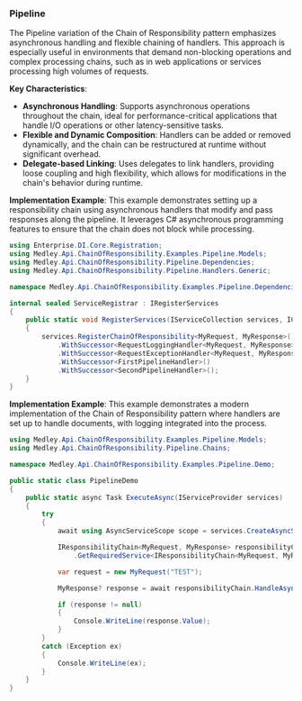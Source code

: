 ### Pipeline

The Pipeline variation of the Chain of Responsibility pattern emphasizes asynchronous handling and flexible chaining of handlers. 
This approach is especially useful in environments that demand non-blocking operations and complex processing chains, 
such as in web applications or services processing high volumes of requests.

**Key Characteristics**:
- **Asynchronous Handling**: Supports asynchronous operations throughout the chain, ideal for performance-critical applications that handle I/O operations or other latency-sensitive tasks.
- **Flexible and Dynamic Composition**: Handlers can be added or removed dynamically, and the chain can be restructured at runtime without significant overhead.
- **Delegate-based Linking**: Uses delegates to link handlers, providing loose coupling and high flexibility, which allows for modifications in the chain's behavior during runtime.

**Implementation Example**:
This example demonstrates setting up a responsibility chain using asynchronous handlers that modify and pass responses along the pipeline. 
It leverages C# asynchronous programming features to ensure that the chain does not block while processing.

```csharp
using Enterprise.DI.Core.Registration;
using Medley.Api.ChainOfResponsibility.Examples.Pipeline.Models;
using Medley.Api.ChainOfResponsibility.Pipeline.Dependencies;
using Medley.Api.ChainOfResponsibility.Pipeline.Handlers.Generic;

namespace Medley.Api.ChainOfResponsibility.Examples.Pipeline.Dependencies;

internal sealed ServiceRegistrar : IRegisterServices
{
    public static void RegisterServices(IServiceCollection services, IConfiguration configuration)
    {
        services.RegisterChainOfResponsibility<MyRequest, MyResponse>()
            .WithSuccessor<RequestLoggingHandler<MyRequest, MyResponse>>()
            .WithSuccessor<RequestExceptionHandler<MyRequest, MyResponse>>()
            .WithSuccessor<FirstPipelineHandler>()
            .WithSuccessor<SecondPipelineHandler>();
    }
}
```

**Implementation Example**:
This example demonstrates a modern implementation of the Chain of Responsibility pattern where handlers are set up to handle documents, with logging integrated into the process.

```csharp
using Medley.Api.ChainOfResponsibility.Examples.Pipeline.Models;
using Medley.Api.ChainOfResponsibility.Pipeline.Chains;

namespace Medley.Api.ChainOfResponsibility.Examples.Pipeline.Demo;

public static class PipelineDemo
{
    public static async Task ExecuteAsync(IServiceProvider services)
    {
        try
        {
            await using AsyncServiceScope scope = services.CreateAsyncScope();

            IResponsibilityChain<MyRequest, MyResponse> responsibilityChain = scope.ServiceProvider
                .GetRequiredService<IResponsibilityChain<MyRequest, MyResponse>>();

            var request = new MyRequest("TEST");

            MyResponse? response = await responsibilityChain.HandleAsync(request, CancellationToken.None);

            if (response != null)
            {
                Console.WriteLine(response.Value);
            }
        }
        catch (Exception ex)
        {
            Console.WriteLine(ex);
        }
    }
}

```
